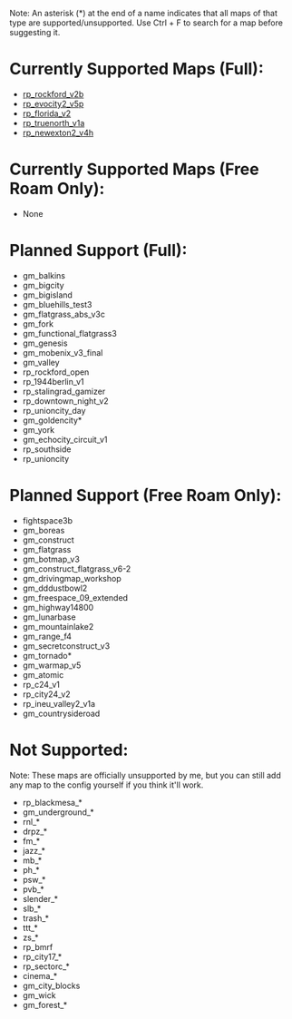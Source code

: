 Note: An asterisk (*) at the end of a name indicates that all maps of that type are supported/unsupported. Use Ctrl + F to search for a map before suggesting it.

# Currently Supported Maps (Full):
- [rp_rockford_v2b](https://steamcommunity.com/sharedfiles/filedetails/?id=622810630)
- [rp_evocity2_v5p](https://steamcommunity.com/sharedfiles/filedetails/?id=538207599)
- [rp_florida_v2](https://steamcommunity.com/workshop/filedetails/?id=1526892946)
- [rp_truenorth_v1a](https://steamcommunity.com/sharedfiles/filedetails/?id=1601428630)
- [rp_newexton2_v4h](https://steamcommunity.com/sharedfiles/filedetails/?id=1318768443)

# Currently Supported Maps (Free Roam Only):
- None

# Planned Support (Full):
- gm_balkins
- gm_bigcity
- gm_bigisland
- gm_bluehills_test3
- gm_flatgrass_abs_v3c
- gm_fork
- gm_functional_flatgrass3
- gm_genesis
- gm_mobenix_v3_final
- gm_valley
- rp_rockford_open
- rp_1944berlin_v1
- rp_stalingrad_gamizer
- rp_downtown_night_v2
- rp_unioncity_day
- gm_goldencity*
- gm_york
- gm_echocity_circuit_v1
- rp_southside
- rp_unioncity

# Planned Support (Free Roam Only):
- fightspace3b
- gm_boreas
- gm_construct
- gm_flatgrass
- gm_botmap_v3
- gm_construct_flatgrass_v6-2
- gm_drivingmap_workshop
- gm_dddustbowl2
- gm_freespace_09_extended
- gm_highway14800
- gm_lunarbase
- gm_mountainlake2
- gm_range_f4
- gm_secretconstruct_v3
- gm_tornado*
- gm_warmap_v5
- gm_atomic
- rp_c24_v1
- rp_city24_v2
- rp_ineu_valley2_v1a
- gm_countrysideroad

# Not Supported:
Note: These maps are officially unsupported by me, but you can still add any map to the config yourself if you think it'll work.
- rp_blackmesa_*
- gm_underground_*
- rnl_*
- drpz_*
- fm_*
- jazz_*
- mb_*
- ph_*
- psw_*
- pvb_*
- slender_*
- slb_*
- trash_*
- ttt_*
- zs_*
- rp_bmrf
- rp_city17_*
- rp_sectorc_*
- cinema_*
- gm_city_blocks
- gm_wick
- gm_forest_*
